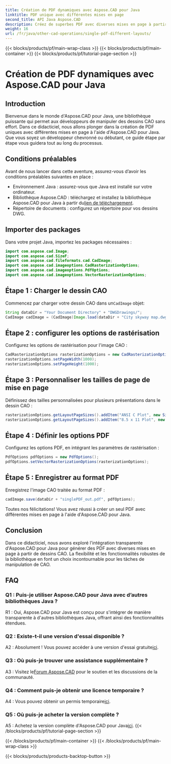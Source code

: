 ```yaml
---
title: Création de PDF dynamiques avec Aspose.CAD pour Java
linktitle: PDF unique avec différentes mises en page
second_title: API Java Aspose.CAD
description: Créez de superbes PDF avec diverses mises en page à partir de dessins CAO à l'aide d'Aspose.CAD pour Java. Intégration facile et fonctionnalités puissantes pour les développeurs Java.
weight: 16
url: /fr/java/other-cad-operations/single-pdf-different-layouts/
---
```


{{< blocks/products/pf/main-wrap-class >}}
{{< blocks/products/pf/main-container >}}
{{< blocks/products/pf/tutorial-page-section >}}

# Création de PDF dynamiques avec Aspose.CAD pour Java

## Introduction

Bienvenue dans le monde d'Aspose.CAD pour Java, une bibliothèque puissante qui permet aux développeurs de manipuler des dessins CAO sans effort. Dans ce didacticiel, nous allons plonger dans la création de PDF uniques avec différentes mises en page à l'aide d'Aspose.CAD pour Java. Que vous soyez un développeur chevronné ou débutant, ce guide étape par étape vous guidera tout au long du processus.

## Conditions préalables

Avant de nous lancer dans cette aventure, assurez-vous d’avoir les conditions préalables suivantes en place :
- Environnement Java : assurez-vous que Java est installé sur votre ordinateur.
-  Bibliothèque Aspose.CAD : téléchargez et installez la bibliothèque Aspose.CAD pour Java à partir du[lien de téléchargement](https://releases.aspose.com/cad/java/).
- Répertoire de documents : configurez un répertoire pour vos dessins DWG.

## Importer des packages

Dans votre projet Java, importez les packages nécessaires :

```java
import com.aspose.cad.Image;
import com.aspose.cad.SizeF;
import com.aspose.cad.fileformats.cad.CadImage;
import com.aspose.cad.imageoptions.CadRasterizationOptions;
import com.aspose.cad.imageoptions.PdfOptions;
import com.aspose.cad.imageoptions.VectorRasterizationOptions;
```

## Étape 1 : Charger le dessin CAO

 Commencez par charger votre dessin CAO dans un`CadImage` objet:

```java
String dataDir = "Your Document Directory" + "DWGDrawings/";
CadImage cadImage = (CadImage)Image.load(dataDir + "City skyway map.dwg");
```

## Étape 2 : configurer les options de rastérisation

Configurez les options de rastérisation pour l'image CAO :

```java
CadRasterizationOptions rasterizationOptions = new CadRasterizationOptions();
rasterizationOptions.setPageWidth(1000);
rasterizationOptions.setPageHeight(1000);
```

## Étape 3 : Personnaliser les tailles de page de mise en page

Définissez des tailles personnalisées pour plusieurs présentations dans le dessin CAO :

```java
rasterizationOptions.getLayoutPageSizes().addItem("ANSI C Plot", new SizeF(500, 1000));
rasterizationOptions.getLayoutPageSizes().addItem("8.5 x 11 Plot", new SizeF(1000, 100));
```

## Étape 4 : Définir les options PDF

Configurez les options PDF, en intégrant les paramètres de rastérisation :

```java
PdfOptions pdfOptions = new PdfOptions();
pdfOptions.setVectorRasterizationOptions(rasterizationOptions);
```

## Étape 5 : Enregistrer au format PDF

Enregistrez l'image CAO traitée au format PDF :

```java
cadImage.save(dataDir + "singlePDF_out.pdf", pdfOptions);
```

Toutes nos félicitations! Vous avez réussi à créer un seul PDF avec différentes mises en page à l'aide d'Aspose.CAD pour Java.

## Conclusion

Dans ce didacticiel, nous avons exploré l'intégration transparente d'Aspose.CAD pour Java pour générer des PDF avec diverses mises en page à partir de dessins CAO. La flexibilité et les fonctionnalités robustes de la bibliothèque en font un choix incontournable pour les tâches de manipulation de CAO.

## FAQ

### Q1 : Puis-je utiliser Aspose.CAD pour Java avec d’autres bibliothèques Java ?

R1 : Oui, Aspose.CAD pour Java est conçu pour s'intégrer de manière transparente à d'autres bibliothèques Java, offrant ainsi des fonctionnalités étendues.

### Q2 : Existe-t-il une version d'essai disponible ?

 A2 : Absolument ! Vous pouvez accéder à une version d'essai gratuite[ici](https://releases.aspose.com/).

### Q3 : Où puis-je trouver une assistance supplémentaire ?

 A3 : Visitez le[Forum Aspose.CAD](https://forum.aspose.com/c/cad/19) pour le soutien et les discussions de la communauté.

### Q4 : Comment puis-je obtenir une licence temporaire ?

 A4 : Vous pouvez obtenir un permis temporaire[ici](https://purchase.aspose.com/temporary-license/).

### Q5 : Où puis-je acheter la version complète ?

A5 : Achetez la version complète d'Aspose.CAD pour Java[ici](https://purchase.aspose.com/buy).
{{< /blocks/products/pf/tutorial-page-section >}}

{{< /blocks/products/pf/main-container >}}
{{< /blocks/products/pf/main-wrap-class >}}

{{< blocks/products/products-backtop-button >}}
